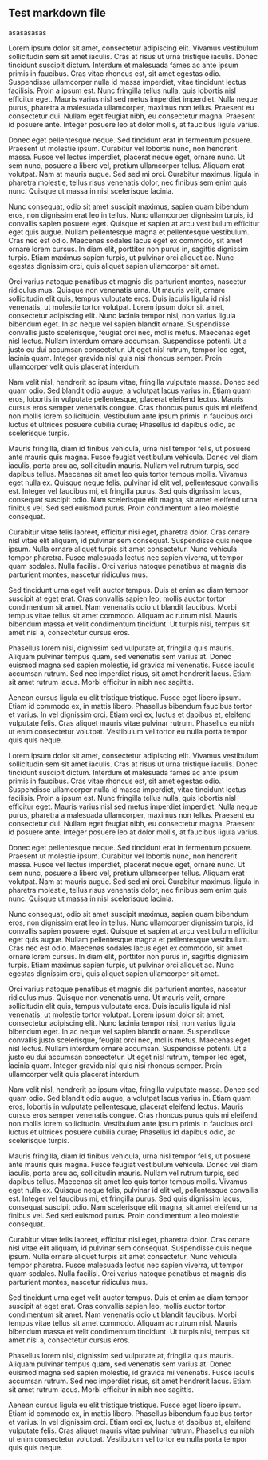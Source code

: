 ## Test markdown file
asasasasas

Lorem ipsum dolor sit amet, consectetur adipiscing elit. Vivamus vestibulum sollicitudin sem sit amet iaculis. Cras at risus ut urna tristique iaculis. Donec tincidunt suscipit dictum. Interdum et malesuada fames ac ante ipsum primis in faucibus. Cras vitae rhoncus est, sit amet egestas odio. Suspendisse ullamcorper nulla id massa imperdiet, vitae tincidunt lectus facilisis. Proin a ipsum est. Nunc fringilla tellus nulla, quis lobortis nisl efficitur eget. Mauris varius nisl sed metus imperdiet imperdiet. Nulla neque purus, pharetra a malesuada ullamcorper, maximus non tellus. Praesent eu consectetur dui. Nullam eget feugiat nibh, eu consectetur magna. Praesent id posuere ante. Integer posuere leo at dolor mollis, at faucibus ligula varius.

Donec eget pellentesque neque. Sed tincidunt erat in fermentum posuere. Praesent ut molestie ipsum. Curabitur vel lobortis nunc, non hendrerit massa. Fusce vel lectus imperdiet, placerat neque eget, ornare nunc. Ut sem nunc, posuere a libero vel, pretium ullamcorper tellus. Aliquam erat volutpat. Nam at mauris augue. Sed sed mi orci. Curabitur maximus, ligula in pharetra molestie, tellus risus venenatis dolor, nec finibus sem enim quis nunc. Quisque ut massa in nisi scelerisque lacinia.

Nunc consequat, odio sit amet suscipit maximus, sapien quam bibendum eros, non dignissim erat leo in tellus. Nunc ullamcorper dignissim turpis, id convallis sapien posuere eget. Quisque et sapien at arcu vestibulum efficitur eget quis augue. Nullam pellentesque magna et pellentesque vestibulum. Cras nec est odio. Maecenas sodales lacus eget ex commodo, sit amet ornare lorem cursus. In diam elit, porttitor non purus in, sagittis dignissim turpis. Etiam maximus sapien turpis, ut pulvinar orci aliquet ac. Nunc egestas dignissim orci, quis aliquet sapien ullamcorper sit amet.

Orci varius natoque penatibus et magnis dis parturient montes, nascetur ridiculus mus. Quisque non venenatis urna. Ut mauris velit, ornare sollicitudin elit quis, tempus vulputate eros. Duis iaculis ligula id nisl venenatis, ut molestie tortor volutpat. Lorem ipsum dolor sit amet, consectetur adipiscing elit. Nunc lacinia tempor nisi, non varius ligula bibendum eget. In ac neque vel sapien blandit ornare. Suspendisse convallis justo scelerisque, feugiat orci nec, mollis metus. Maecenas eget nisl lectus. Nullam interdum ornare accumsan. Suspendisse potenti. Ut a justo eu dui accumsan consectetur. Ut eget nisl rutrum, tempor leo eget, lacinia quam. Integer gravida nisl quis nisi rhoncus semper. Proin ullamcorper velit quis placerat interdum.

Nam velit nisl, hendrerit ac ipsum vitae, fringilla vulputate massa. Donec sed quam odio. Sed blandit odio augue, a volutpat lacus varius in. Etiam quam eros, lobortis in vulputate pellentesque, placerat eleifend lectus. Mauris cursus eros semper venenatis congue. Cras rhoncus purus quis mi eleifend, non mollis lorem sollicitudin. Vestibulum ante ipsum primis in faucibus orci luctus et ultrices posuere cubilia curae; Phasellus id dapibus odio, ac scelerisque turpis.

Mauris fringilla, diam id finibus vehicula, urna nisl tempor felis, ut posuere ante mauris quis magna. Fusce feugiat vestibulum vehicula. Donec vel diam iaculis, porta arcu ac, sollicitudin mauris. Nullam vel rutrum turpis, sed dapibus tellus. Maecenas sit amet leo quis tortor tempus mollis. Vivamus eget nulla ex. Quisque neque felis, pulvinar id elit vel, pellentesque convallis est. Integer vel faucibus mi, et fringilla purus. Sed quis dignissim lacus, consequat suscipit odio. Nam scelerisque elit magna, sit amet eleifend urna finibus vel. Sed sed euismod purus. Proin condimentum a leo molestie consequat.

Curabitur vitae felis laoreet, efficitur nisi eget, pharetra dolor. Cras ornare nisl vitae elit aliquam, id pulvinar sem consequat. Suspendisse quis neque ipsum. Nulla ornare aliquet turpis sit amet consectetur. Nunc vehicula tempor pharetra. Fusce malesuada lectus nec sapien viverra, ut tempor quam sodales. Nulla facilisi. Orci varius natoque penatibus et magnis dis parturient montes, nascetur ridiculus mus.

Sed tincidunt urna eget velit auctor tempus. Duis et enim ac diam tempor suscipit at eget erat. Cras convallis sapien leo, mollis auctor tortor condimentum sit amet. Nam venenatis odio ut blandit faucibus. Morbi tempus vitae tellus sit amet commodo. Aliquam ac rutrum nisl. Mauris bibendum massa et velit condimentum tincidunt. Ut turpis nisi, tempus sit amet nisl a, consectetur cursus eros.

Phasellus lorem nisi, dignissim sed vulputate at, fringilla quis mauris. Aliquam pulvinar tempus quam, sed venenatis sem varius at. Donec euismod magna sed sapien molestie, id gravida mi venenatis. Fusce iaculis accumsan rutrum. Sed nec imperdiet risus, sit amet hendrerit lacus. Etiam sit amet rutrum lacus. Morbi efficitur in nibh nec sagittis.

Aenean cursus ligula eu elit tristique tristique. Fusce eget libero ipsum. Etiam id commodo ex, in mattis libero. Phasellus bibendum faucibus tortor et varius. In vel dignissim orci. Etiam orci ex, luctus et dapibus et, eleifend vulputate felis. Cras aliquet mauris vitae pulvinar rutrum. Phasellus eu nibh ut enim consectetur volutpat. Vestibulum vel tortor eu nulla porta tempor quis quis neque.

Lorem ipsum dolor sit amet, consectetur adipiscing elit. Vivamus vestibulum sollicitudin sem sit amet iaculis. Cras at risus ut urna tristique iaculis. Donec tincidunt suscipit dictum. Interdum et malesuada fames ac ante ipsum primis in faucibus. Cras vitae rhoncus est, sit amet egestas odio. Suspendisse ullamcorper nulla id massa imperdiet, vitae tincidunt lectus facilisis. Proin a ipsum est. Nunc fringilla tellus nulla, quis lobortis nisl efficitur eget. Mauris varius nisl sed metus imperdiet imperdiet. Nulla neque purus, pharetra a malesuada ullamcorper, maximus non tellus. Praesent eu consectetur dui. Nullam eget feugiat nibh, eu consectetur magna. Praesent id posuere ante. Integer posuere leo at dolor mollis, at faucibus ligula varius.

Donec eget pellentesque neque. Sed tincidunt erat in fermentum posuere. Praesent ut molestie ipsum. Curabitur vel lobortis nunc, non hendrerit massa. Fusce vel lectus imperdiet, placerat neque eget, ornare nunc. Ut sem nunc, posuere a libero vel, pretium ullamcorper tellus. Aliquam erat volutpat. Nam at mauris augue. Sed sed mi orci. Curabitur maximus, ligula in pharetra molestie, tellus risus venenatis dolor, nec finibus sem enim quis nunc. Quisque ut massa in nisi scelerisque lacinia.

Nunc consequat, odio sit amet suscipit maximus, sapien quam bibendum eros, non dignissim erat leo in tellus. Nunc ullamcorper dignissim turpis, id convallis sapien posuere eget. Quisque et sapien at arcu vestibulum efficitur eget quis augue. Nullam pellentesque magna et pellentesque vestibulum. Cras nec est odio. Maecenas sodales lacus eget ex commodo, sit amet ornare lorem cursus. In diam elit, porttitor non purus in, sagittis dignissim turpis. Etiam maximus sapien turpis, ut pulvinar orci aliquet ac. Nunc egestas dignissim orci, quis aliquet sapien ullamcorper sit amet.

Orci varius natoque penatibus et magnis dis parturient montes, nascetur ridiculus mus. Quisque non venenatis urna. Ut mauris velit, ornare sollicitudin elit quis, tempus vulputate eros. Duis iaculis ligula id nisl venenatis, ut molestie tortor volutpat. Lorem ipsum dolor sit amet, consectetur adipiscing elit. Nunc lacinia tempor nisi, non varius ligula bibendum eget. In ac neque vel sapien blandit ornare. Suspendisse convallis justo scelerisque, feugiat orci nec, mollis metus. Maecenas eget nisl lectus. Nullam interdum ornare accumsan. Suspendisse potenti. Ut a justo eu dui accumsan consectetur. Ut eget nisl rutrum, tempor leo eget, lacinia quam. Integer gravida nisl quis nisi rhoncus semper. Proin ullamcorper velit quis placerat interdum.

Nam velit nisl, hendrerit ac ipsum vitae, fringilla vulputate massa. Donec sed quam odio. Sed blandit odio augue, a volutpat lacus varius in. Etiam quam eros, lobortis in vulputate pellentesque, placerat eleifend lectus. Mauris cursus eros semper venenatis congue. Cras rhoncus purus quis mi eleifend, non mollis lorem sollicitudin. Vestibulum ante ipsum primis in faucibus orci luctus et ultrices posuere cubilia curae; Phasellus id dapibus odio, ac scelerisque turpis.

Mauris fringilla, diam id finibus vehicula, urna nisl tempor felis, ut posuere ante mauris quis magna. Fusce feugiat vestibulum vehicula. Donec vel diam iaculis, porta arcu ac, sollicitudin mauris. Nullam vel rutrum turpis, sed dapibus tellus. Maecenas sit amet leo quis tortor tempus mollis. Vivamus eget nulla ex. Quisque neque felis, pulvinar id elit vel, pellentesque convallis est. Integer vel faucibus mi, et fringilla purus. Sed quis dignissim lacus, consequat suscipit odio. Nam scelerisque elit magna, sit amet eleifend urna finibus vel. Sed sed euismod purus. Proin condimentum a leo molestie consequat.

Curabitur vitae felis laoreet, efficitur nisi eget, pharetra dolor. Cras ornare nisl vitae elit aliquam, id pulvinar sem consequat. Suspendisse quis neque ipsum. Nulla ornare aliquet turpis sit amet consectetur. Nunc vehicula tempor pharetra. Fusce malesuada lectus nec sapien viverra, ut tempor quam sodales. Nulla facilisi. Orci varius natoque penatibus et magnis dis parturient montes, nascetur ridiculus mus.

Sed tincidunt urna eget velit auctor tempus. Duis et enim ac diam tempor suscipit at eget erat. Cras convallis sapien leo, mollis auctor tortor condimentum sit amet. Nam venenatis odio ut blandit faucibus. Morbi tempus vitae tellus sit amet commodo. Aliquam ac rutrum nisl. Mauris bibendum massa et velit condimentum tincidunt. Ut turpis nisi, tempus sit amet nisl a, consectetur cursus eros.

Phasellus lorem nisi, dignissim sed vulputate at, fringilla quis mauris. Aliquam pulvinar tempus quam, sed venenatis sem varius at. Donec euismod magna sed sapien molestie, id gravida mi venenatis. Fusce iaculis accumsan rutrum. Sed nec imperdiet risus, sit amet hendrerit lacus. Etiam sit amet rutrum lacus. Morbi efficitur in nibh nec sagittis.

Aenean cursus ligula eu elit tristique tristique. Fusce eget libero ipsum. Etiam id commodo ex, in mattis libero. Phasellus bibendum faucibus tortor et varius. In vel dignissim orci. Etiam orci ex, luctus et dapibus et, eleifend vulputate felis. Cras aliquet mauris vitae pulvinar rutrum. Phasellus eu nibh ut enim consectetur volutpat. Vestibulum vel tortor eu nulla porta tempor quis quis neque.